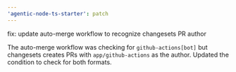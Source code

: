 ```yaml
---
'agentic-node-ts-starter': patch
---
```


fix: update auto-merge workflow to recognize changesets PR author

The auto-merge workflow was checking for `github-actions[bot]` but changesets creates PRs with `app/github-actions` as the author. Updated the condition to check for both formats.
